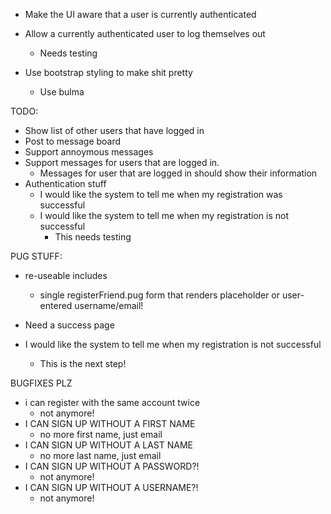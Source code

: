 - Make the UI aware that a user is currently authenticated

- Allow a currently authenticated user to log themselves out
  - Needs testing

- Use bootstrap styling to make shit pretty
  - Use bulma

TODO:
- Show list of other users that have logged in
- Post to message board
- Support annoymous messages
- Support messages for users that are logged in.
  - Messages for user that are logged in should show their information
- Authentication stuff
  - I would like the system to tell me when my registration was successful
  - I would like the system to tell me when my registration is not successful
    - This needs testing

PUG STUFF:
- re-useable includes
  - single registerFriend.pug form that renders placeholder or user-entered username/email!

- Need a success page

- I would like the system to tell me when my registration is not successful
	- This is the next step!

BUGFIXES PLZ
  - i can register with the same account twice
    - not anymore!
  - I CAN SIGN UP WITHOUT A FIRST NAME
    - no more first name, just email
  - I CAN SIGN UP WITHOUT A LAST NAME
    - no more last name, just email
  - I CAN SIGN UP WITHOUT A PASSWORD?!
    - not anymore!
  - I CAN SIGN UP WITHOUT A USERNAME?!
    - not anymore!

